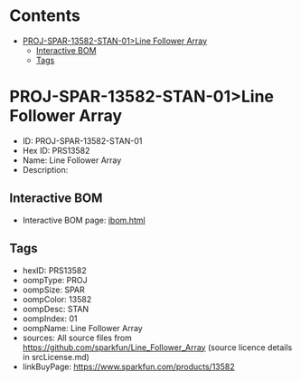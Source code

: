 



Contents
========

* [PROJ-SPAR-13582-STAN-01>Line Follower Array](#proj-spar-13582-stan-01line-follower-array)
	* [Interactive BOM](#interactive-bom)
	* [Tags](#tags)

# PROJ-SPAR-13582-STAN-01>Line Follower Array

- ID: PROJ-SPAR-13582-STAN-01
- Hex ID: PRS13582
- Name: Line Follower Array
- Description: 

## Interactive BOM

- Interactive BOM page: [ibom.html](kicad/bom/ibom.html)

## Tags

- hexID: PRS13582
- oompType: PROJ
- oompSize: SPAR
- oompColor: 13582
- oompDesc: STAN
- oompIndex: 01
- oompName: Line Follower Array
- sources: All source files from https://github.com/sparkfun/Line_Follower_Array (source licence details in srcLicense.md)
- linkBuyPage: https://www.sparkfun.com/products/13582

